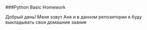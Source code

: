 ###Python Basic Homework

Добрый день! Меня зовут Аня и в данном репозитории я буду выкладывать свои домашние заания
